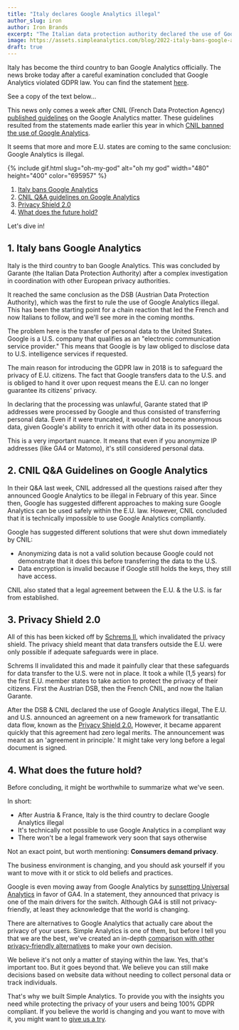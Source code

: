 ```yaml
---
title: "Italy declares Google Analytics illegal"
author_slug: iron
author: Iron Brands
excerpt: "The Italian data protection authority declared the use of Google Analytics in violation with GDPR law"
image: https://assets.simpleanalytics.com/blog/2022-italy-bans-google-analytics/social-media.png
draft: true
---
```


Italy has become the third country to ban Google Analytics officially. The news broke today after a careful examination concluded that Google Analytics violated GDPR law. You can find the statement [here](https://www.gpdp.it/web/guest/home/docweb/-/docweb-display/docweb/9782874#english).

See a copy of the text below...

This news only comes a week after CNIL (French Data Protection Agency) [published guidelines](https://blog.simpleanalytics.com/cnil-update-google-analytics-is-still-illegal) on the Google Analytics matter. These guidelines resulted from the statements made earlier this year in which [CNIL banned the use of Google Analytics](https://blog.simpleanalytics.com/france-rules-google-analytics-to-be-in-conflict-with-gdpr-ruling).

It seems that more and more E.U. states are coming to the same conclusion: Google Analytics is illegal.

{% include gif.html slug="oh-my-god" alt="oh my god" width="480" height="400" color="695957" %}

1.  [Italy bans Google Analytics](#1-italy-bans-google-analytics)
2.  [CNIL Q&A guidelines on Google Analytics](#2-cnil-q&a-guidelines-on-google-analytics)
3.  [Privacy Shield 2.0](#3-privacy-shield-2.0)
4.  [What does the future hold?](#4-what-does-the-future-hold?)

Let's dive in!

## 1.  Italy bans Google Analytics

Italy is the third country to ban Google Analytics. This was concluded by Garante (the Italian Data Protection Authority) after a complex investigation in coordination with other European privacy authorities.

It reached the same conclusion as the DSB (Austrian Data Protection Authority), which was the first to rule the use of Google Analytics illegal. This has been the starting point for a chain reaction that led the French and now Italians to follow, and we'll see more in the coming months.

The problem here is the transfer of personal data to the United States. Google is a U.S. company that qualifies as an "electronic communication service provider." This means that Google is by law obliged to disclose data to U.S. intelligence services if requested.

The main reason for introducing the GDPR law in 2018 is to safeguard the privacy of E.U. citizens. The fact that Google transfers data to the U.S. and is obliged to hand it over upon request means the E.U. can no longer guarantee its citizens' privacy.

In declaring that the processing was unlawful, Garante stated that IP addresses were processed by Google and thus consisted of transferring personal data. Even if it were truncated, it would not become anonymous data, given Google's ability to enrich it with other data in its possession.

This is a very important nuance. It means that even if you anonymize IP addresses (like GA4 or Matomo), it's still considered personal data.

## 2.  CNIL Q&A Guidelines on Google Analytics

In their Q&A last week, CNIL addressed all the questions raised after they announced Google Analytics to be illegal in February of this year. Since then, Google has suggested different approaches to making sure Google Analytics can be used safely within the E.U. law. However, CNIL concluded that it is technically impossible to use Google Analytics compliantly.

Google has suggested different solutions that were shut down immediately by CNIL:

-   Anonymizing data is not a valid solution because Google could not demonstrate that it does this before transferring the data to the U.S.
-   Data encryption is invalid because if Google still holds the keys, they still have access.

CNIL also stated that a legal agreement between the E.U. & the U.S. is far from established.

## 3.  Privacy Shield 2.0

All of this has been kicked off by [Schrems II](https://iapp.org/news/a/the-schrems-ii-decision-eu-us-data-transfers-in-question/), which invalidated the privacy shield. The privacy shield meant that data transfers outside the E.U. were only possible if adequate safeguards were in place.

Schrems II invalidated this and made it painfully clear that these safeguards for data transfer to the U.S. were not in place. It took a while (1,5 years) for the first E.U. member states to take action to protect the privacy of their citizens. First the Austrian DSB, then the French CNIL, and now the Italian Garante.

After the DSB & CNIL declared the use of Google Analytics illegal, The E.U. and U.S. announced an agreement on a new framework for transatlantic data flow, known as the [Privacy Shield 2.0.](https://blog.simpleanalytics.com/eu-us-privacy-shield-2-0-is-again-a-political-show) However, it became apparent quickly that this agreement had zero legal merits. The announcement was meant as an 'agreement in principle.' It might take very long before a legal document is signed.

## 4.  What does the future hold?

Before concluding, it might be worthwhile to summarize what we've seen.

In short:

-   After Austria & France, Italy is the third country to declare Google Analytics illegal
-   It's technically not possible to use Google Analytics in a compliant way
-   There won't be a legal framework very soon that says otherwise

Not an exact point, but worth mentioning: **Consumers demand privacy**.

The business environment is changing, and you should ask yourself if you want to move with it or stick to old beliefs and practices.

Google is even moving away from Google Analytics by [sunsetting Universal Analytics](https://blog.simpleanalytics.com/google-to-sunset-universal-analytics-in-2023) in favor of GA4. In a statement, they announced that privacy is one of the main drivers for the switch. Although GA4 is still not privacy-friendly, at least they acknowledge that the world is changing.

There are alternatives to Google Analytics that actually care about the privacy of your users. Simple Analytics is one of them, but before I tell you that we are the best, we've created an in-depth [comparison with other privacy-friendly alternatives](https://blog.simpleanalytics.com/4-privacy-friendly-google-analytics-alternatives) to make your own decision.

We believe it's not only a matter of staying within the law. Yes, that's important too. But it goes beyond that. We believe you can still make decisions based on website data without needing to collect personal data or track individuals.

That's why we built Simple Analytics. To provide you with the insights you need while protecting the privacy of your users and being 100% GDPR compliant. If you believe the world is changing and you want to move with it, you might want to [give us a try](https://simpleanalytics.com/welcome).
